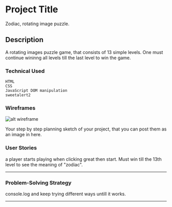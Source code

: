 # Project Title

Zodiac, rotating image puzzle.

## Description

A rotating images puzzle game, that consists of 13 simple levels. One must continue wininng all levels till the last level to win the game.

### Technical Used


```
HTML
CSS
JavaScript DOM manipulation
sweetalert2
```

### Wireframes
![alt wireframe](https://github.com/ibtis0001/project_puzzle1.git/to/wireframe.JPEG)

Your step by step planning sketch of your project, that you can post them as an image in here.

### User Stories
a player starts playing when clicking great then start. Must win till the 13th level to see the meaning of "zodiac".

---


### Problem-Solving Strategy

console.log and keep trying different ways untill it works.


---

 